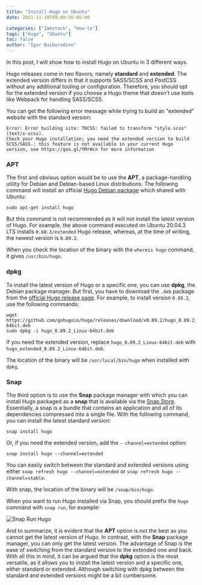 ```yaml
---
title: "Install Hugo on Ubuntu"
date: 2021-11-10T08:00:50-05:00

categories: ["Jamstack", "How-to"]
tags: ["Hugo", "Ubuntu"]
toc: false
author: "Igor Baiborodine"
---
```


In this post, I will show how to install Hugo on Ubuntu in 3 different ways.

<!--more-->

Hugo releases come in two flavors, namely **standard** and **extended**. 
The extended version differs in that it supports SASS/SCSS and PostCSS without any additional tooling or configuration. 
Therefore, you should opt for the extended version if you choose a Hugo theme that doesn't use tools like Webpack for handling SASS/SCSS.

You can get the following error message while trying to build an "extended" website with the standard version:
```shell
Error: Error building site: TOCSS: failed to transform "style.scss" (text/x-scss). 
Check your Hugo installation; you need the extended version to build SCSS/SASS.: this feature is not available in your current Hugo version, see https://goo.gl/YMrWcn for more information
```

### APT
The first and obvious option would be to use the **APT**, a package-handling utility for Debian and Debian-based Linux distributions.
The following command will install an official [Hugo Debian package](https://packages.debian.org/search?keywords=hugo) which shared with Ubuntu:
```shell
sudo apt-get install hugo
```
But this command is not recommended as it will not install the latest version of Hugo. 
For example, the above command executed on Ubuntu 20.04.3 LTS installs `0.68.3/extended` Hugo release, whereas, at the time of writing, the newest version is `0.89.2`. 

When you check the location of the binary with the `whereis hugo` command, it gives `/usr/bin/hugo`.

### dpkg
To install the latest version of Hugo or a specific one, you can use **dpkg**, the Debian package manager. 
But first, you have to download the `.deb` package from the [official Hugo release page](https://github.com/gohugoio/hugo/releases). 
For example, to install version `0.89.2`, use the following commands:
```shell
wget https://github.com/gohugoio/hugo/releases/download/v0.89.2/hugo_0.89.2_Linux-64bit.deb
sudo dpkg -i hugo_0.89.2_Linux-64bit.deb
```
If you need the extended version, replace `hugo_0.89.2_Linux-64bit.deb` with `hugo_extended_0.89.2_Linux-64bit.deb`.

The location of the binary will be `/usr/local/bin/hugo` when installed with `dpkg`.

### Snap
The third option is to use the **Snap** package manager with which you can install Hugo packaged as a **snap** that is available via the [Snap Store](https://snapcraft.io/hugo).
Essentially, a snap is a bundle that contains an application and all of its dependencies compressed into a single file.
With the following command, you can install the latest standard version:
```shell
snap install hugo
```
Or, if you need the extended version, add the `--channel=extended` option:
```shell
snap install hugo --channel=extended
```
You can easily switch between the standard and extended versions using either `snap refresh hugo --channel=extended` or `snap refresh hugo --channel=stable`. 

With snap, the location of the binary will be `/snap/bin/hugo`. 

When you want to run Hugo installed via Snap, you should prefix the `hugo` command with `snap run`, for example:

![Snap Run Hugo](/img/content/article/install-hugo-on-ubuntu/snap-run-hugo.png)

And to summarize, it is evident that the **APT** option is not the best as you cannot get the latest version of Hugo. 
In contrast, with the **Snap** package manager, you can only get the latest version. 
The advantage of Snap is the ease of switching from the standard version to the extended one and back. 
With all this in mind, it can be argued that the **dpkg** option is the most versatile, as it allows you to install the latest version and a specific one, either standard or extended. 
Although switching with dpkg between the standard and extended versions might be a bit cumbersome.
